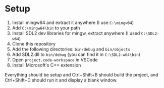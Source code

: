 # Setup

1. Install mingw64 and extract it anywhere (I use `C:\mingw64`)
2. Add `C:\mingw64\bin` to your path
3. Install SDL2 dev libraries for mingw, extract anywhere (I used `C:\SDL2-w64`)
4. Clone this repository
5. Add the following directories: `bin/debug` and `bin/objects`
6. Add SDL2.dll to `bin/debug` (you can find it in `C:\SDL2-w64\bin`)
7. Open `project.code-workspace` in VSCode
8. Install Microsoft's C++ extension

Everything should be setup and Ctrl+Shift+B should build the project, and Ctrl+Shift+D should run it and display a blank window.
